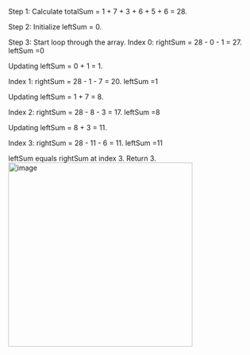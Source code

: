 Step 1: Calculate totalSum = 1 + 7 + 3 + 6 + 5 + 6 = 28.

Step 2: Initialize leftSum = 0.

Step 3: Start loop through the array.
Index 0: rightSum = 28 - 0 - 1 = 27.        leftSum =0 
  
  Updating leftSum = 0 + 1 = 1.

Index 1: rightSum = 28 - 1 - 7 = 20.        leftSum =1 
  
  Updating leftSum = 1 + 7 = 8.

Index 2: rightSum = 28 - 8 - 3 = 17.      leftSum =8 
  
  Updating leftSum = 8 + 3 = 11.

Index 3: rightSum = 28 - 11 - 6 = 11.     leftSum =11


leftSum equals rightSum at index 3. Return 3.
<img width="371" alt="image" src="https://github.com/user-attachments/assets/fef729d4-cf92-46f7-beb0-7baad07b470b">

